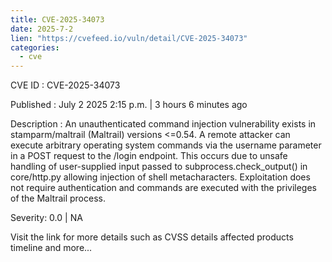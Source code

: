 ```yaml
--- 
title: CVE-2025-34073
date: 2025-7-2
lien: "https://cvefeed.io/vuln/detail/CVE-2025-34073"
categories:
  - cve
---
```


CVE ID : CVE-2025-34073

Published :  July 2
2025
2:15 p.m. | 3 hours
6 minutes ago

Description : An unauthenticated command injection vulnerability exists in stamparm/maltrail (Maltrail) versions <=0.54. A remote attacker can execute arbitrary operating system commands via the username parameter in a POST request to the /login endpoint. This occurs due to unsafe handling of user-supplied input passed to subprocess.check_output() in core/http.py
allowing injection of shell metacharacters. Exploitation does not require authentication and commands are executed with the privileges of the Maltrail process.

Severity: 0.0 | NA

Visit the link for more details
such as CVSS details
affected products
timeline
and more...
